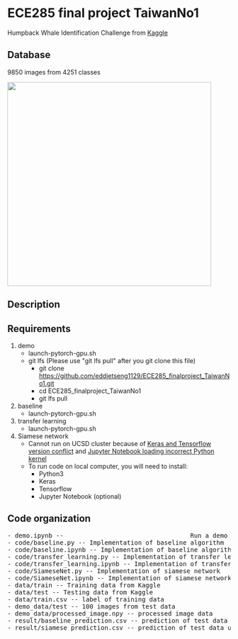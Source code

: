 # ECE285 final project TaiwanNo1
Humpback Whale Identification Challenge from [Kaggle](https://www.kaggle.com/c/whale-categorization-playground)
## Database
9850 images from 4251 classes
<p align="left">
  <img width="460" src="https://kaggle2.blob.core.windows.net/competitions/kaggle/3333/media/happy-whale.jpg">
</p>

## Description

## Requirements
1. demo
   - launch-pytorch-gpu.sh
   - git lfs (Please use "git lfs pull" after you git clone this file)
     - git clone https://github.com/eddietseng1129/ECE285_finalproject_TaiwanNo1.git
     - cd ECE285_finalproject_TaiwanNo1
     - git lfs pull
2. baseline
   - launch-pytorch-gpu.sh
3. transfer learning
   - launch-pytorch-gpu.sh
4. Siamese network
   - Cannot run on UCSD cluster because of [Keras and Tensorflow version conflict](https://github.com/keras-team/keras/issues/9900) and [Jupyter Notebook loading incorrect Python kernel](https://github.com/jupyter/notebook/issues/2563)
   - To run code on local computer, you will need to install:
     - Python3
     - Keras
     - Tensorflow
     - Jupyter Notebook (optional)
   
## Code organization
<pre>
- demo.ipynb --                                  Run a demo of our code (Train for 5 epoches and predict 100 images' label)
- code/baseline.py -- Implementation of baseline algorithm
- code/baseline.ipynb -- Implementation of baseline algorithm in Jupyter Notebook
- code/transfer_learning.py -- Implementation of transfer learning
- code/transfer_learning.ipynb -- Implementation of transfer learning in Jupyter Notebook
- code/SiameseNet.py -- Implementation of siamese network
- code/SiameseNet.ipynb -- Implementation of siamese network in Jupyter Notebook
- data/train -- Training data from Kaggle 
- data/test -- Testing data from Kaggle
- data/train.csv -- label of training data
- demo_data/test -- 100 images from test data
- demo_data/processed_image.npy -- processed image data
- result/baseline_prediction.csv -- prediction of test data using baseline
- result/siamese_prediction.csv -- prediction of test data using siamese net
</pre>
